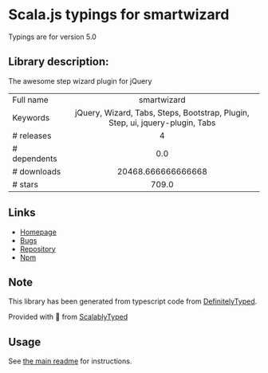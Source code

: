 
# Scala.js typings for smartwizard

Typings are for version 5.0

## Library description:
The awesome step wizard plugin for jQuery

|                    |                 |
| ------------------ | :-------------: |
| Full name          | smartwizard |
| Keywords           | jQuery, Wizard, Tabs, Steps, Bootstrap, Plugin, Step, ui, jquery-plugin, Tabs |
| # releases         | 4 |
| # dependents       | 0.0 |
| # downloads        | 20468.666666666668 |
| # stars            | 709.0 |

## Links
- [Homepage](http://techlaboratory.net/jquery-smartwizard)
- [Bugs](https://github.com/techlab/jquery-smartwizard/issues)
- [Repository](https://github.com/techlab/jquery-smartwizard)
- [Npm](https://www.npmjs.com/package/smartwizard)
    


## Note
This library has been generated from typescript code from [DefinitelyTyped](https://definitelytyped.org).

Provided with :purple_heart: from [ScalablyTyped](https://github.com/oyvindberg/ScalablyTyped)

## Usage
See [the main readme](../../readme.md) for instructions.


